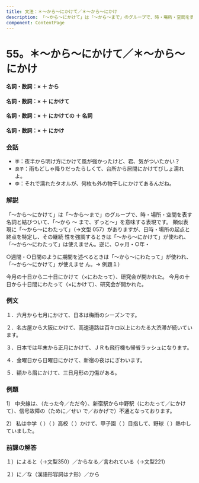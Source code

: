 ```yaml
---
title: 文法：＊～から～にかけて／＊～から～にかけ
description: 「～から～にかけて」は「～から～まで」のグループで、時・場所・空間を表す名詞と結びついて、「～から ～ まで、ずっと～」を意味する表現です。
component: ContentPage
---
```



# 55。＊～から～にかけて／＊～から～にかけ
#### 名詞・数詞：× ＋ から  
#### 名詞・数詞：× ＋ にかけて  
#### 名詞・数詞：× ＋ にかけての ＋ 名詞
#### 名詞・数詞：× ＋ にかけ  
### 会話
- `李`：夜半から明け方にかけて風が強かったけど、君、気がついたかい？
- `良子`：雨もどしゃ降りだったらしくて、台所から居間にかけてびしょ濡れよ。
- `李`：それで濡れたタオルが、何枚も外の物干しにかけてあるんだね。
### 解説
「～から～にかけて」は「～から～まで」のグループで、時・場所・空間を表す名詞と結びついて、「～から ～ まで、ずっと～」を意味する表現です。
類似表現に「～から～にわたって」（→文型 057）がありますが、日時・場所の起点と終点を特定し、その継続 性を強調するときは「～から～にかけて」が使われ、「～から～にわたって」は使えません。逆に、○ヶ月・○年・

○週間・○日間のように期間を述べるときは「～から～にわたって」が使われ、「～から～にかけて」が使えませ ん。→ 例題１）

今月の十日から二十日にかけて（×にわたって）、研究会が開かれた。 今月の十日から十日間にわたって（×にかけて）、研究会が開かれた。
### 例文
１．六月から七月にかけて、日本は梅雨のシーズンです。

２．名古屋から大阪にかけて、高速道路は百キロ以上にわたる大渋滞が続いています。

３．日本では年末から正月にかけて、ＪＲも飛行機も帰省ラッシュになります。

４．金曜日から日曜日にかけて、新宿の夜はにぎわいます。

５．額から眉にかけて、三日月形の刀傷がある。
### 例題
1） 中央線は、（たった今／ただ今）、新宿駅から中野駅（にわたって／にかけて）、信号故障の（ために／せい で／おかげで）不通となっております。

2） 私は中学（ ）（ ）高校（ ）かけて、甲子園（ ）目指して、野球（ ）熱中していました。
### 前課の解答
１）によると（→文型350）／からなる／言われている（→文型221）

２）に／な（漢語形容詞はナ形）／から
